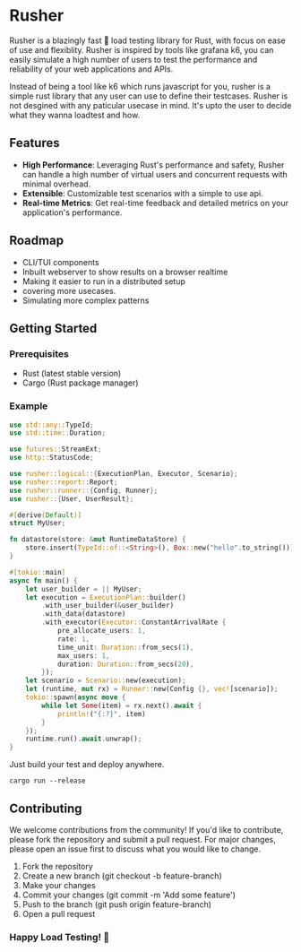 # Rusher

Rusher is a blazingly fast 🚀 load testing library for Rust, with focus on ease of use and flexiblity.
Rusher is inspired by tools like grafana k6, you can easily simulate a high number of users to test the performance and reliability of your web applications and APIs.

Instead of being a tool like k6 which runs javascript for you, rusher is a simple rust library that any user can use to define their testcases. Rusher is not desgined with any paticular usecase in mind. It's upto the user to decide what they wanna loadtest and how.

## Features

- **High Performance**: Leveraging Rust's performance and safety, Rusher can handle a high number of virtual users and concurrent requests with minimal overhead.
- **Extensible**: Customizable test scenarios with a simple to use api.
- **Real-time Metrics**: Get real-time feedback and detailed metrics on your application's performance.

## Roadmap

- CLI/TUI components
- Inbuilt webserver to show results on a browser realtime
- Making it easier to run in a distributed setup
- covering more usecases.
- Simulating more complex patterns

## Getting Started

### Prerequisites

- Rust (latest stable version)
- Cargo (Rust package manager)

### Example

```rust
use std::any::TypeId;
use std::time::Duration;

use futures::StreamExt;
use http::StatusCode;

use rusher::logical::{ExecutionPlan, Executor, Scenario};
use rusher::report::Report;
use rusher::runner::{Config, Runner};
use rusher::{User, UserResult};

#[derive(Default)]
struct MyUser;

fn datastore(store: &mut RuntimeDataStore) {
    store.insert(TypeId::of::<String>(), Box::new("hello".to_string()));
}

#[tokio::main]
async fn main() {
    let user_builder = || MyUser;
    let execution = ExecutionPlan::builder()
        .with_user_builder(&user_builder)
        .with_data(datastore)
        .with_executor(Executor::ConstantArrivalRate {
            pre_allocate_users: 1,
            rate: 1,
            time_unit: Duration::from_secs(1),
            max_users: 1,
            duration: Duration::from_secs(20),
        });
    let scenario = Scenario::new(execution);
    let (runtime, mut rx) = Runner::new(Config {}, vec![scenario]);
    tokio::spawn(async move {
        while let Some(item) = rx.next().await {
            println!("{:?}", item)
        }
    });
    runtime.run().await.unwrap();
}
```

Just build your test and deploy anywhere.

```shell
cargo run --release
```

## Contributing

We welcome contributions from the community! If you'd like to contribute, please fork the repository and submit a pull request. For major changes, please open an issue first to discuss what you would like to change.

1.  Fork the repository
2.  Create a new branch (git checkout -b feature-branch)
3.  Make your changes
4.  Commit your changes (git commit -m 'Add some feature')
5.  Push to the branch (git push origin feature-branch)
6.  Open a pull request

### Happy Load Testing! 🚀
